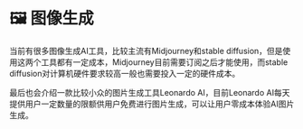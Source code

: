 # 🖼 图像生成

当前有很多图像生成AI工具，比较主流有Midjourney和stable diffusion，但是使用这两个工具都有一定成本，Midjourney目前需要订阅之后才能使用，而stable diffusion对计算机硬件要求较高一般也需要投入一定的硬件成本。

最后也会介绍一款比较小众的图片生成工具Leonardo AI，目前Leonardo AI每天提供用户一定数量的限额供用户免费进行图片生成，可以让用户零成本体验AI图片生成。
